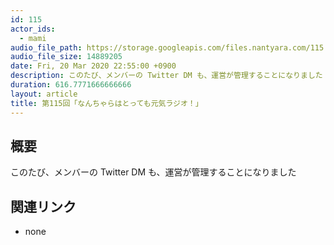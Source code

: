 ```yaml
---
id: 115
actor_ids:
  - mami
audio_file_path: https://storage.googleapis.com/files.nantyara.com/115.mp3
audio_file_size: 14889205
date: Fri, 20 Mar 2020 22:55:00 +0900
description: このたび、メンバーの Twitter DM も、運営が管理することになりました
duration: 616.7771666666666
layout: article
title: 第115回「なんちゃらはとっても元気ラジオ！」
---
```

## 概要

このたび、メンバーの Twitter DM も、運営が管理することになりました

## 関連リンク

* none
